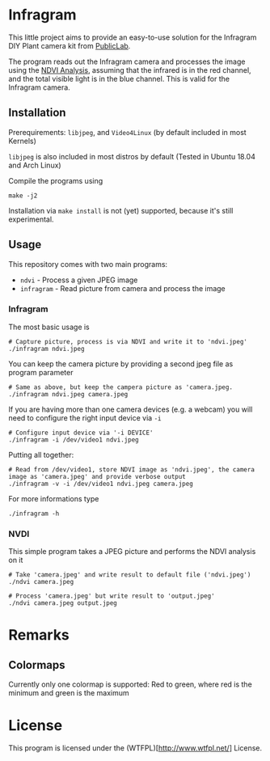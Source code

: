 # Infragram

This little project aims to provide an easy-to-use solution for the Infragram DIY Plant camera kit from [PublicLab](https://publiclab.org/).

The program reads out the Infragram camera and processes the image using the [NDVI Analysis](https://publiclab.org/wiki/ndvi), assuming that the infrared is in the red channel, and the total visible light is in the blue channel.
This is valid for the Infragram camera.

## Installation

Prerequirements: `libjpeg`, and `Video4Linux` (by default included in most Kernels)

`libjpeg` is also included in most distros by default (Tested in Ubuntu 18.04 and Arch Linux)

Compile the programs using

    make -j2

Installation via `make install` is not (yet) supported, because it's still experimental.


## Usage

This repository comes with two main programs:

* `ndvi` - Process a given JPEG image
* `infragram` - Read picture from camera and process the image

### Infragram

The most basic usage is

    # Capture picture, process is via NDVI and write it to 'ndvi.jpeg'
    ./infragram ndvi.jpeg

You can keep the camera picture by providing a second jpeg file as program parameter

    # Same as above, but keep the campera picture as 'camera.jpeg.
    ./infragram ndvi.jpeg camera.jpeg

If you are having more than one camera devices (e.g. a webcam) you will need to configure the right input device via `-i`

    # Configure input device via '-i DEVICE'
    ./infragram -i /dev/video1 ndvi.jpeg

Putting all together:

    # Read from /dev/video1, store NDVI image as 'ndvi.jpeg', the camera image as 'camera.jpeg' and provide verbose output
    ./infragram -v -i /dev/video1 ndvi.jpeg camera.jpeg

For more informations type

    ./infragram -h

### NVDI

This simple program takes a JPEG picture and performs the NDVI analysis on it

    # Take 'camera.jpeg' and write result to default file ('ndvi.jpeg')
    ./ndvi camera.jpeg
    
    # Process 'camera.jpeg' but write result to 'output.jpeg'
    ./ndvi camera.jpeg output.jpeg


# Remarks

## Colormaps 

Currently only one colormap is supported: Red to green, where red is the minimum and green is the maximum


# License

This program is licensed under the (WTFPL)[http://www.wtfpl.net/] License.
